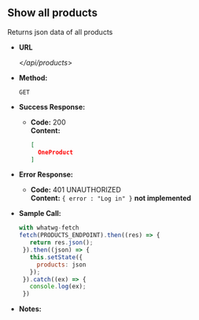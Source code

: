 **Show all products**
----
Returns json data of all products

* **URL**

  <_/api/products_>

* **Method:**

  `GET` 

* **Success Response:**

  * **Code:** 200 <br />
    **Content:** 
    ```json
    [
      OneProduct
    ]
    ```
 
* **Error Response:**

  * **Code:** 401 UNAUTHORIZED <br />
    **Content:** `{ error : "Log in" }`
    **not implemented**

* **Sample Call:**

   ```javascript
   with whatwg-fetch
   fetch(PRODUCTS_ENDPOINT).then((res) => {
      return res.json();
    }).then((json) => {
      this.setState({
        products: json
      });
    }).catch((ex) => {
      console.log(ex);
    })
   ```

* **Notes:**

 